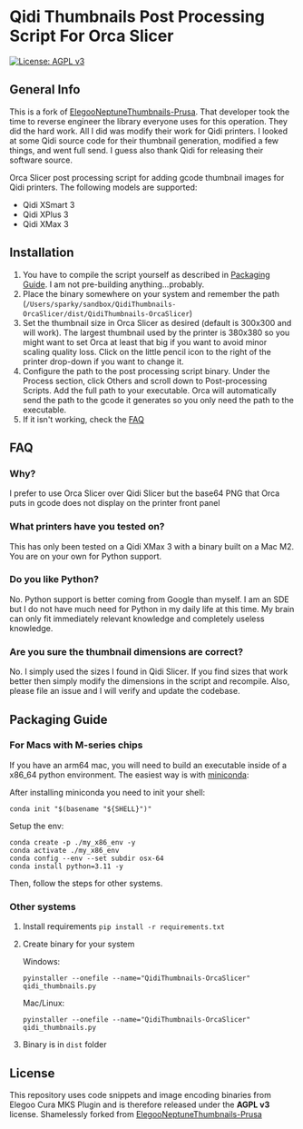 # Qidi Thumbnails Post Processing Script For Orca Slicer

[![License: AGPL v3](https://img.shields.io/badge/License-AGPL%20v3-blue.svg)](https://www.gnu.org/licenses/agpl-3.0)

## General Info

This is a fork of [ElegooNeptuneThumbnails-Prusa](https://github.com/Molodos/ElegooNeptuneThumbnails-Prusa). 
That developer took the time to reverse engineer the library everyone uses for this operation. They did the hard work. All I did was modify their work for Qidi printers. 
I looked at some Qidi source code for their thumbnail generation, modified a few things, and went full send. I guess also thank Qidi for releasing their software source.

Orca Slicer post processing script for adding gcode thumbnail images for Qidi printers. The following models
are supported:

- Qidi XSmart 3
- Qidi XPlus 3
- Qidi XMax 3

## Installation

1) You have to compile the script yourself as described in [Packaging Guide](#packaging-guide). I am not pre-building anything...probably.
2) Place the binary somewhere on your system and remember the path (`/Users/sparky/sandbox/QidiThumbnails-OrcaSlicer/dist/QidiThumbnails-OrcaSlicer`)
3) Set the thumbnail size in Orca Slicer as desired (default is 300x300 and will work). The largest thumbnail used by the printer is 380x380 so you might want to set Orca at least that big if you want to avoid minor scaling quality loss. Click on the little pencil icon to the right of the printer drop-down if you want to change it.
4) Configure the path to the post processing script binary. Under the Process section, click Others and scroll down to Post-processing Scripts. Add the full path
   to your executable. Orca will automatically send the path to the gcode it generates so you only need the path to the executable.
5) If it isn't working, check the [FAQ](#faq)

## FAQ

### Why?

I prefer to use Orca Slicer over Qidi Slicer but the base64 PNG that Orca puts in gcode does not display on the printer front panel

### What printers have you tested on?

This has only been tested on a Qidi XMax 3 with a binary built on a Mac M2. You are on your own for Python support.

### Do you like Python?

No. Python support is better coming from Google than myself. I am an SDE but I do not have much need for Python in my daily life at this time.
My brain can only fit immediately relevant knowledge and completely useless knowledge.

### Are you sure the thumbnail dimensions are correct?

No. I simply used the sizes I found in Qidi Slicer. If you find sizes that work better then simply modify the dimensions in the script and recompile.
 Also, please file an issue and I will verify and update the codebase.

## Packaging Guide

### For Macs with M-series chips
If you have an arm64 mac, you will need to build an executable inside of a x86_64 python environment. The easiest way is with [miniconda](https://formulae.brew.sh/cask/miniconda):

After installing miniconda you need to init your shell:
```
conda init "$(basename "${SHELL}")"
```

Setup the env:
```
conda create -p ./my_x86_env -y
conda activate ./my_x86_env
conda config --env --set subdir osx-64
conda install python=3.11 -y
```
Then, follow the steps for other systems.

### Other systems

1) Install requirements `pip install -r requirements.txt`
2) Create binary for your system
   
   Windows:
   ```shell
   pyinstaller --onefile --name="QidiThumbnails-OrcaSlicer" qidi_thumbnails.py
   ```
   Mac/Linux:
      ```shell
   pyinstaller --onefile --name="QidiThumbnails-OrcaSlicer" qidi_thumbnails.py
   ```
3) Binary is in `dist` folder

## License

This repository uses code snippets and image encoding binaries from Elegoo Cura MKS Plugin and is therefore released
under the **AGPL v3** license. Shamelessly forked from [ElegooNeptuneThumbnails-Prusa](https://github.com/Molodos/ElegooNeptuneThumbnails-Prusa)
